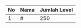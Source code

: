 | No | Nama            | Jumlah Level |
|----|-----------------|--------------|
| 1  | #    |    250        |
